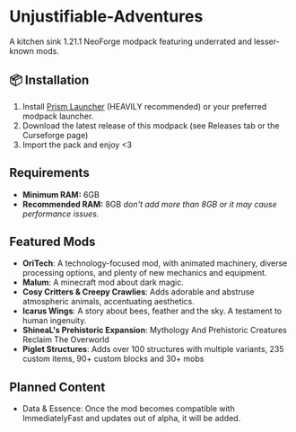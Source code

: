 # Unjustifiable-Adventures
A kitchen sink 1.21.1 NeoForge modpack featuring underrated and lesser-known mods.

## 📦 Installation
1. Install [Prism Launcher](https://prismlauncher.org/) (HEAVILY recommended) or your preferred modpack launcher.
2. Download the latest release of this modpack (see Releases tab or the Curseforge page)
3. Import the pack and enjoy <3

## Requirements
- **Minimum RAM:** 6GB
- **Recommended RAM:** 8GB
*don't add more than 8GB or it may cause performance issues.*

## Featured Mods
- **OriTech**: A technology-focused mod, with animated machinery, diverse processing options, and plenty of new mechanics and equipment.
- **Malum**: A minecraft mod about dark magic.
- **Cosy Critters & Creepy Crawlies**: Adds adorable and abstruse atmospheric animals, accentuating aesthetics.
- **Icarus Wings**: A story about bees, feather and the sky. A testament to human ingenuity.
- **ShineaL's Prehistoric Expansion**: Mythology And Prehistoric Creatures Reclaim The Overworld
- **Piglet Structures**: Adds over 100 structures with multiple variants, 235 custom items, 90+ custom blocks and 30+ mobs

## Planned Content
- Data & Essence: Once the mod becomes compatible with ImmediatelyFast and updates out of alpha, it will be added.
